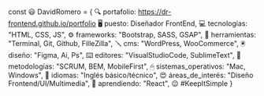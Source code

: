 const 😃 DavidRomero = {
  🔍 portafolio: https://dr-frontend.github.io/portfolio
  🖥 puesto: Diseñador FrontEnd, 
  💻 tecnologías: "HTML, CSS, JS",
  ⚙️ frameworks: "Bootstrap, SASS, GSAP",
  🔧 herramientas: "Terminal, Git, Github, FilleZilla",
  🪛 cms: "WordPress, WooCommerce",
  🖲 diseño: "Figma, Ai, Ps",
  ⌨️ editores: "VisualStudioCode, SublimeText",
  🧠 metodologías: "SCRUM, BEM, MobileFirst",
  🖱 sistemas_operativos: "Mac, Windows",
  💬 idiomas: "Inglés básico/técnico",
  😍 áreas_de_interés: "Diseño Frontend/UI/Multimedia",
  🧩 aprendiendo: "React",
  😉 #KeepItSimple
}
